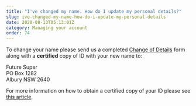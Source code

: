 ```yaml
---
title: "I've changed my name. How do I update my personal details?"
slug: ive-changed-my-name-how-do-i-update-my-personal-details
date: 2020-08-13T05:13:01Z
category: Managing your account
order: 74
---
```


To change your name please send us a completed [Change of Details](https://www.futuresuper.com.au/changeofdetailsform) form along with a **certified** copy of ID with your new name to:

Future Super  
PO Box 1282  
Albury NSW 2640

For more information on how to obtain a certified copy of your ID please see [this article](https://futuresuper.groovehq.com/help/how-can-i-certify-my-id?version=latest).
